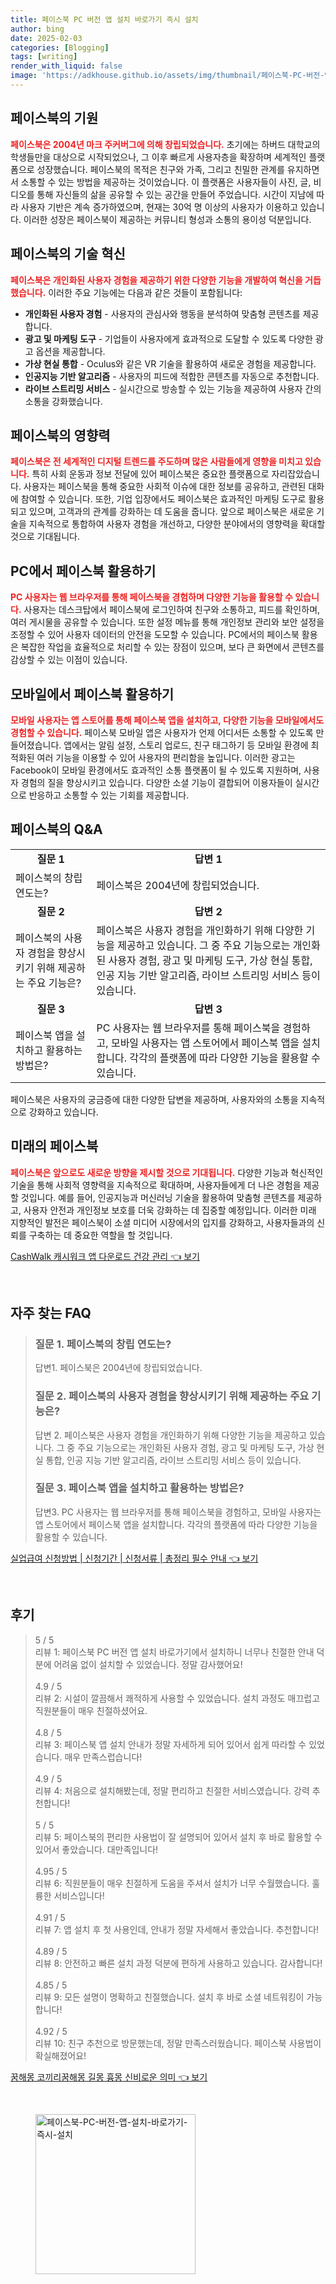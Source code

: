 ```yaml
---
title: 페이스북 PC 버전 앱 설치 바로가기 즉시 설치
author: bing
date: 2025-02-03
categories: [Blogging]
tags: [writing]
render_with_liquid: false
image: 'https://adkhouse.github.io/assets/img/thumbnail/페이스북-PC-버전-앱-설치-바로가기-즉시-설치.webp'
---
```



<h2 id='페이스북의 기원'>페이스북의 기원</h2>

<p><b><span style="color: #ee2323;">페이스북은 2004년 마크 주커버그에 의해 창립되었습니다.</span></b> 초기에는 하버드 대학교의 학생들만을 대상으로 시작되었으나, 그 이후 빠르게 사용자층을 확장하며 세계적인 플랫폼으로 성장했습니다. 페이스북의 목적은 친구와 가족, 그리고 친밀한 관계를 유지하면서 소통할 수 있는 방법을 제공하는 것이었습니다. 이 플랫폼은 사용자들이 사진, 글, 비디오를 통해 자신들의 삶을 공유할 수 있는 공간을 만들어 주었습니다. 시간이 지남에 따라 사용자 기반은 계속 증가하였으며, 현재는 30억 명 이상의 사용자가 이용하고 있습니다. 이러한 성장은 페이스북이 제공하는 커뮤니티 형성과 소통의 용이성 덕분입니다.</p>

<h2 id='페이스북의 기술 혁신'>페이스북의 기술 혁신</h2>

<p><b><span style="color: #ee2323;">페이스북은 개인화된 사용자 경험을 제공하기 위한 다양한 기능을 개발하여 혁신을 거듭했습니다.</span></b> 이러한 주요 기능에는 다음과 같은 것들이 포함됩니다:</p>

<ul>
    <li><b>개인화된 사용자 경험</b> - 사용자의 관심사와 행동을 분석하여 맞춤형 콘텐츠를 제공합니다.</li>
    <li><b>광고 및 마케팅 도구</b> - 기업들이 사용자에게 효과적으로 도달할 수 있도록 다양한 광고 옵션을 제공합니다.</li>
    <li><b>가상 현실 통합</b> - Oculus와 같은 VR 기술을 활용하여 새로운 경험을 제공합니다.</li>
    <li><b>인공지능 기반 알고리즘</b> - 사용자의 피드에 적합한 콘텐츠를 자동으로 추천합니다.</li>
    <li><b>라이브 스트리밍 서비스</b> - 실시간으로 방송할 수 있는 기능을 제공하여 사용자 간의 소통을 강화했습니다.</li>
</ul>

<h2 id='페이스북의 영향력'>페이스북의 영향력</h2>

<p><b><span style="color: #ee2323;">페이스북은 전 세계적인 디지털 트렌드를 주도하며 많은 사람들에게 영향을 미치고 있습니다.</span></b> 특히 사회 운동과 정보 전달에 있어 페이스북은 중요한 플랫폼으로 자리잡았습니다. 사용자는 페이스북을 통해 중요한 사회적 이슈에 대한 정보를 공유하고, 관련된 대화에 참여할 수 있습니다. 또한, 기업 입장에서도 페이스북은 효과적인 마케팅 도구로 활용되고 있으며, 고객과의 관계를 강화하는 데 도움을 줍니다. 앞으로 페이스북은 새로운 기술을 지속적으로 통합하여 사용자 경험을 개선하고, 다양한 분야에서의 영향력을 확대할 것으로 기대됩니다.</p>

<h2 id='PC에서 페이스북 활용하기'>PC에서 페이스북 활용하기</h2>

<p><b><span style="color: #ee2323;">PC 사용자는 웹 브라우저를 통해 페이스북을 경험하며 다양한 기능을 활용할 수 있습니다.</span></b> 사용자는 데스크탑에서 페이스북에 로그인하여 친구와 소통하고, 피드를 확인하며, 여러 게시물을 공유할 수 있습니다. 또한 설정 메뉴를 통해 개인정보 관리와 보안 설정을 조정할 수 있어 사용자 데이터의 안전을 도모할 수 있습니다. PC에서의 페이스북 활용은 복잡한 작업을 효율적으로 처리할 수 있는 장점이 있으며, 보다 큰 화면에서 콘텐츠를 감상할 수 있는 이점이 있습니다.</p>

<h2 id='모바일에서 페이스북 활용하기'>모바일에서 페이스북 활용하기</h2>

<p><b><span style="color: #ee2323;">모바일 사용자는 앱 스토어를 통해 페이스북 앱을 설치하고, 다양한 기능을 모바일에서도 경험할 수 있습니다.</span></b> 페이스북 모바일 앱은 사용자가 언제 어디서든 소통할 수 있도록 만들어졌습니다. 앱에서는 알림 설정, 스토리 업로드, 친구 태그하기 등 모바일 환경에 최적화된 여러 기능을 이용할 수 있어 사용자의 편리함을 높입니다. 이러한 광고는 Facebook이 모바일 환경에서도 효과적인 소통 플랫폼이 될 수 있도록 지원하며, 사용자 경험의 질을 향상시키고 있습니다. 다양한 소셜 기능이 결합되어 이용자들이 실시간으로 반응하고 소통할 수 있는 기회를 제공합니다.</p>

<h2 id='페이스북의 Q&A'>페이스북의 Q&A</h2>

<table>
    <tr>
        <td style="text-align: center; height: 17px;"><b>질문 1</b></td>
        <td style="text-align: center; height: 17px;"><b>답변 1</b></td>
    </tr>
    <tr>
        <td>페이스북의 창립 연도는?</td>
        <td>페이스북은 2004년에 창립되었습니다.</td>
    </tr>
    <tr>
        <td style="text-align: center; height: 17px;"><b>질문 2</b></td>
        <td style="text-align: center; height: 17px;"><b>답변 2</b></td>
    </tr>
    <tr>
        <td>페이스북의 사용자 경험을 향상시키기 위해 제공하는 주요 기능은?</td>
        <td>페이스북은 사용자 경험을 개인화하기 위해 다양한 기능을 제공하고 있습니다. 그 중 주요 기능으로는 개인화된 사용자 경험, 광고 및 마케팅 도구, 가상 현실 통합, 인공 지능 기반 알고리즘, 라이브 스트리밍 서비스 등이 있습니다.</td>
    </tr>
    <tr>
        <td style="text-align: center; height: 17px;"><b>질문 3</b></td>
        <td style="text-align: center; height: 17px;"><b>답변 3</b></td>
    </tr>
    <tr>
        <td>페이스북 앱을 설치하고 활용하는 방법은?</td>
        <td>PC 사용자는 웹 브라우저를 통해 페이스북을 경험하고, 모바일 사용자는 앱 스토어에서 페이스북 앱을 설치합니다. 각각의 플랫폼에 따라 다양한 기능을 활용할 수 있습니다.</td>
    </tr>
</table>

<p>페이스북은 사용자의 궁금증에 대한 다양한 답변을 제공하며, 사용자와의 소통을 지속적으로 강화하고 있습니다.</p>

<h2 id='미래의 페이스북'>미래의 페이스북</h2>

<p><b><span style="color: #ee2323;">페이스북은 앞으로도 새로운 방향을 제시할 것으로 기대됩니다.</span></b> 다양한 기능과 혁신적인 기술을 통해 사회적 영향력을 지속적으로 확대하며, 사용자들에게 더 나은 경험을 제공할 것입니다. 예를 들어, 인공지능과 머신러닝 기술을 활용하여 맞춤형 콘텐츠를 제공하고, 사용자 안전과 개인정보 보호를 더욱 강화하는 데 집중할 예정입니다. 이러한 미래 지향적인 발전은 페이스북이 소셜 미디어 시장에서의 입지를 강화하고, 사용자들과의 신뢰를 구축하는 데 중요한 역할을 할 것입니다.</p>


<p><a class="click-button" title="CashWalk 캐시워크 앱 다운로드 건강 관리" href="https://adkhouse.github.io/posts/CashWalk-%EC%BA%90%EC%8B%9C%EC%9B%8C%ED%81%AC-%EC%95%B1-%EB%8B%A4%EC%9A%B4%EB%A1%9C%EB%93%9C-%EA%B1%B4%EA%B0%95-%EA%B4%80%EB%A6%AC/" rel="dofollow">CashWalk 캐시워크 앱 다운로드 건강 관리 👈 보기</a></p><br>
<h2 id='자주_찾는_FAQ'>자주 찾는 FAQ</h2>
<div itemscope="" itemtype="https://schema.org/FAQPage"> 
<blockquote> 
<div itemscope="" itemprop="mainEntity" itemtype="https://schema.org/Question"> 
<h3 itemprop="name">질문 1. 페이스북의 창립 연도는?</h3> 
<div itemscope="" itemprop="acceptedAnswer" itemtype="https://schema.org/Answer"> 
<span itemprop="text"> 
<p>답변1. 페이스북은 2004년에 창립되었습니다.</p> 
</span> 
</div> 
</div> 
<div itemscope="" itemprop="mainEntity" itemtype="https://schema.org/Question"> 
<h3 itemprop="name">질문 2. 페이스북의 사용자 경험을 향상시키기 위해 제공하는 주요 기능은?</h3> 
<div itemscope="" itemprop="acceptedAnswer" itemtype="https://schema.org/Answer"> 
<span itemprop="text"> 
<p>답변 2. 페이스북은 사용자 경험을 개인화하기 위해 다양한 기능을 제공하고 있습니다. 그 중 주요 기능으로는 개인화된 사용자 경험, 광고 및 마케팅 도구, 가상 현실 통합, 인공 지능 기반 알고리즘, 라이브 스트리밍 서비스 등이 있습니다.</p> 
</span> 
</div> 
</div> 
<div itemscope="" itemprop="mainEntity" itemtype="https://schema.org/Question"> 
<h3 itemprop="name">질문 3. 페이스북 앱을 설치하고 활용하는 방법은?</h3> 
<div itemscope="" itemprop="acceptedAnswer" itemtype="https://schema.org/Answer"> 
<span itemprop="text"> 
<p>답변3. PC 사용자는 웹 브라우저를 통해 페이스북을 경험하고, 모바일 사용자는 앱 스토어에서 페이스북 앱을 설치합니다. 각각의 플랫폼에 따라 다양한 기능을 활용할 수 있습니다.</p> 
</span> 
</div> 
</div> 
</blockquote> 
</div>
<p><a class="click-button" title="실업급여 신청방법 | 신청기간 | 신청서류 | 총정리 필수 안내" href="https://adkhouse.github.io/posts/%EC%8B%A4%EC%97%85%EA%B8%89%EC%97%AC-%EC%8B%A0%EC%B2%AD%EB%B0%A9%EB%B2%95-%EC%8B%A0%EC%B2%AD%EA%B8%B0%EA%B0%84-%EC%8B%A0%EC%B2%AD%EC%84%9C%EB%A5%98-%EC%B4%9D%EC%A0%95%EB%A6%AC-%ED%95%84%EC%88%98-%EC%95%88%EB%82%B4/" rel="dofollow">실업급여 신청방법 | 신청기간 | 신청서류 | 총정리 필수 안내 👈 보기</a></p><br>
<h2 id='후기'>후기</h2>
<div itemscope itemtype="https://schema.org/Product">
  <blockquote>
  <div itemprop="review" itemscope itemtype="https://schema.org/Review">
      <div itemprop="reviewRating" itemscope itemtype="https://schema.org/Rating"> <span itemprop="ratingValue">5</span> / <span itemprop="bestRating">5</span> </div>
      <span itemprop="reviewBody">리뷰 1: 페이스북 PC 버전 앱 설치 바로가기에서 설치하니 너무나 친절한 안내 덕분에 어려움 없이 설치할 수 있었습니다. 정말 감사했어요!</span>
  </div>
  <br>
  <div itemprop="review" itemscope itemtype="https://schema.org/Review">
      <div itemprop="reviewRating" itemscope itemtype="https://schema.org/Rating"> <span itemprop="ratingValue">4.9</span> / <span itemprop="bestRating">5</span> </div>
      <span itemprop="reviewBody">리뷰 2: 시설이 깔끔해서 쾌적하게 사용할 수 있었습니다. 설치 과정도 매끄럽고 직원분들이 매우 친절하셨어요.</span>
  </div>
  <br>
  <div itemprop="review" itemscope itemtype="https://schema.org/Review">
      <div itemprop="reviewRating" itemscope itemtype="https://schema.org/Rating"> <span itemprop="ratingValue">4.8</span> / <span itemprop="bestRating">5</span> </div>
      <span itemprop="reviewBody">리뷰 3: 페이스북 앱 설치 안내가 정말 자세하게 되어 있어서 쉽게 따라할 수 있었습니다. 매우 만족스럽습니다!</span>
  </div>
  <br>
  <div itemprop="review" itemscope itemtype="https://schema.org/Review">
      <div itemprop="reviewRating" itemscope itemtype="https://schema.org/Rating"> <span itemprop="ratingValue">4.9</span> / <span itemprop="bestRating">5</span> </div>
      <span itemprop="reviewBody">리뷰 4: 처음으로 설치해봤는데, 정말 편리하고 친절한 서비스였습니다. 강력 추천합니다!</span>
  </div>
  <br>
  <div itemprop="review" itemscope itemtype="https://schema.org/Review">
      <div itemprop="reviewRating" itemscope itemtype="https://schema.org/Rating"> <span itemprop="ratingValue">5</span> / <span itemprop="bestRating">5</span> </div>
      <span itemprop="reviewBody">리뷰 5: 페이스북의 편리한 사용법이 잘 설명되어 있어서 설치 후 바로 활용할 수 있어서 좋았습니다. 대만족입니다!</span>
  </div>
  <br>
  <div itemprop="review" itemscope itemtype="https://schema.org/Review">
      <div itemprop="reviewRating" itemscope itemtype="https://schema.org/Rating"> <span itemprop="ratingValue">4.95</span> / <span itemprop="bestRating">5</span> </div>
      <span itemprop="reviewBody">리뷰 6: 직원분들이 매우 친절하게 도움을 주셔서 설치가 너무 수월했습니다. 훌륭한 서비스입니다!</span>
  </div>
  <br>
  <div itemprop="review" itemscope itemtype="https://schema.org/Review">
      <div itemprop="reviewRating" itemscope itemtype="https://schema.org/Rating"> <span itemprop="ratingValue">4.91</span> / <span itemprop="bestRating">5</span> </div>
      <span itemprop="reviewBody">리뷰 7: 앱 설치 후 첫 사용인데, 안내가 정말 자세해서 좋았습니다. 추천합니다!</span>
  </div>
  <br>
  <div itemprop="review" itemscope itemtype="https://schema.org/Review">
      <div itemprop="reviewRating" itemscope itemtype="https://schema.org/Rating"> <span itemprop="ratingValue">4.89</span> / <span itemprop="bestRating">5</span> </div>
      <span itemprop="reviewBody">리뷰 8: 안전하고 빠른 설치 과정 덕분에 편하게 사용하고 있습니다. 감사합니다!</span>
  </div>
  <br>
  <div itemprop="review" itemscope itemtype="https://schema.org/Review">
      <div itemprop="reviewRating" itemscope itemtype="https://schema.org/Rating"> <span itemprop="ratingValue">4.85</span> / <span itemprop="bestRating">5</span> </div>
      <span itemprop="reviewBody">리뷰 9: 모든 설명이 명확하고 친절했습니다. 설치 후 바로 소셜 네트워킹이 가능합니다!</span>
  </div>
  <br>
  <div itemprop="review" itemscope itemtype="https://schema.org/Review">
      <div itemprop="reviewRating" itemscope itemtype="https://schema.org/Rating"> <span itemprop="ratingValue">4.92</span> / <span itemprop="bestRating">5</span> </div>
      <span itemprop="reviewBody">리뷰 10: 친구 추천으로 방문했는데, 정말 만족스러웠습니다. 페이스북 사용법이 확실해졌어요!</span>
  </div>
  </blockquote>
</div>
<p><a class="click-button" title="꿈해몽 코끼리꿈해몽 길몽 흉몽 신비로운 의미" href="https://adkhouse.github.io/posts/%EA%BF%88%ED%95%B4%EB%AA%BD-%EC%BD%94%EB%81%BC%EB%A6%AC%EA%BF%88%ED%95%B4%EB%AA%BD-%EA%B8%B8%EB%AA%BD-%ED%9D%89%EB%AA%BD-%EC%8B%A0%EB%B9%84%EB%A1%9C%EC%9A%B4-%EC%9D%98%EB%AF%B8/" rel="dofollow">꿈해몽 코끼리꿈해몽 길몽 흉몽 신비로운 의미 👈 보기</a></p><br>
<figure class="image"><img src="https://adkhouse.github.io/assets/img/thumbnail/페이스북-PC-버전-앱-설치-바로가기-즉시-설치.webp" alt="페이스북-PC-버전-앱-설치-바로가기-즉시-설치" width="256" height="256"></figure>